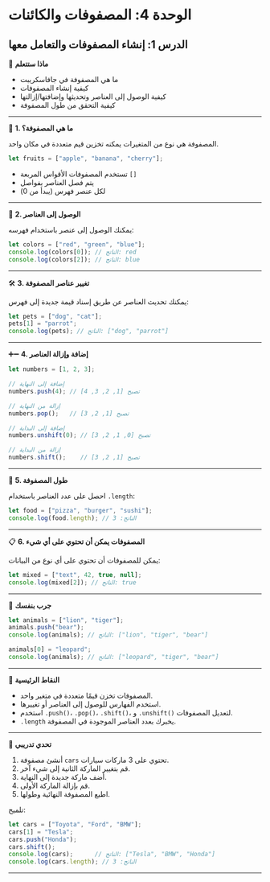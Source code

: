# الوحدة 4: المصفوفات والكائنات

## الدرس 1: إنشاء المصفوفات والتعامل معها

🧠 **ماذا ستتعلم**
*	ما هي المصفوفة في جافاسكريبت
*	كيفية إنشاء المصفوفات
*	كيفية الوصول إلى العناصر وتحديثها وإضافتها/إزالتها
*	كيفية التحقق من طول المصفوفة

---

🧺 **1. ما هي المصفوفة؟**

المصفوفة هي نوع من المتغيرات يمكنه تخزين قيم متعددة في مكان واحد.
```javascript
let fruits = ["apple", "banana", "cherry"];
```
*	تستخدم المصفوفات الأقواس المربعة `[]`
*	يتم فصل العناصر بفواصل
*	لكل عنصر فهرس (يبدأ من 0)

---

🔢 **2. الوصول إلى العناصر**

يمكنك الوصول إلى عنصر باستخدام فهرسه:
```javascript
let colors = ["red", "green", "blue"];
console.log(colors[0]); // الناتج: red
console.log(colors[2]); // الناتج: blue
```

---

🛠️ **3. تغيير عناصر المصفوفة**

يمكنك تحديث العناصر عن طريق إسناد قيمة جديدة إلى فهرس:
```javascript
let pets = ["dog", "cat"];
pets[1] = "parrot";
console.log(pets); // الناتج: ["dog", "parrot"]
```

---

➕➖ **4. إضافة وإزالة العناصر**
```javascript
let numbers = [1, 2, 3];

// إضافة إلى النهاية
numbers.push(4); // تصبح [1, 2, 3, 4]

// إزالة من النهاية
numbers.pop();   // تصبح [1, 2, 3]

// إضافة إلى البداية
numbers.unshift(0); // تصبح [0, 1, 2, 3]

// إزالة من البداية
numbers.shift();    // تصبح [1, 2, 3]
```

---

📏 **5. طول المصفوفة**

احصل على عدد العناصر باستخدام `.length`:
```javascript
let food = ["pizza", "burger", "sushi"];
console.log(food.length); // الناتج: 3
```

---

📋 **6. المصفوفات يمكن أن تحتوي على أي شيء**

يمكن للمصفوفات أن تحتوي على أي نوع من البيانات:
```javascript
let mixed = ["text", 42, true, null];
console.log(mixed[2]); // الناتج: true
```

---

🧪 **جرب بنفسك**
```javascript
let animals = ["lion", "tiger"];
animals.push("bear");
console.log(animals); // الناتج: ["lion", "tiger", "bear"]

animals[0] = "leopard";
console.log(animals); // الناتج: ["leopard", "tiger", "bear"]
```

---

🧠 **النقاط الرئيسية**
*	المصفوفات تخزن قيمًا متعددة في متغير واحد.
*	استخدم الفهارس للوصول إلى العناصر أو تغييرها.
*	استخدم `.push()`، `.pop()`، `.shift()`، و `.unshift()` لتعديل المصفوفات.
*	`.length` يخبرك بعدد العناصر الموجودة في المصفوفة.

---

🧪 **تحدي تدريبي**
1.	أنشئ مصفوفة `cars` تحتوي على 3 ماركات سيارات.
2.	قم بتغيير الماركة الثانية إلى شيء آخر.
3.	أضف ماركة جديدة إلى النهاية.
4.	قم بإزالة الماركة الأولى.
5.	اطبع المصفوفة النهائية وطولها.

تلميح:
```javascript
let cars = ["Toyota", "Ford", "BMW"];
cars[1] = "Tesla";
cars.push("Honda");
cars.shift();
console.log(cars);      // الناتج: ["Tesla", "BMW", "Honda"]
console.log(cars.length); // الناتج: 3
```
---